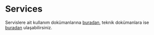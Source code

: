 Services
========

Servislere ait kullanım dokümanlarına [buradan](https://github.com/omu/xokul/tree/dev/doc/services), teknik dokümanlara ise [buradan](https://github.com/omu/xokul/blob/dev/doc/howto/services.md) ulaşabilirsiniz.